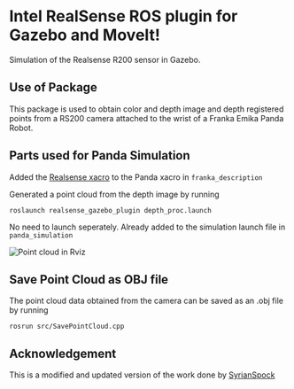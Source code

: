 # Intel RealSense ROS plugin for Gazebo and MoveIt!

Simulation of the Realsense R200 sensor in Gazebo.

## Use of Package 

This package is used to obtain color and depth image and depth registered points from a RS200 camera attached to the wrist of a Franka Emika Panda Robot. 

## Parts used for Panda Simulation

Added the [Realsense xacro](realsense_gazebo_plugin/blob/master/urdf/realsense-RS200.macro.xacro) to the Panda xacro in ```franka_description```

Generated a point cloud from the depth image by running

```
roslaunch realsense_gazebo_plugin depth_proc.launch
```
No need to launch seperately. Already added to the simulation launch file in ```panda_simulation```

![Point cloud in Rviz](images/depth_proc)


## Save Point Cloud as OBJ file

The point cloud data obtained from the camera can be saved as an .obj file by running 

```
rosrun src/SavePointCloud.cpp
```
## Acknowledgement

This is a modified and updated version of the work done by [SyrianSpock](https://github.com/SyrianSpock/realsense_gazebo_plugin) 
